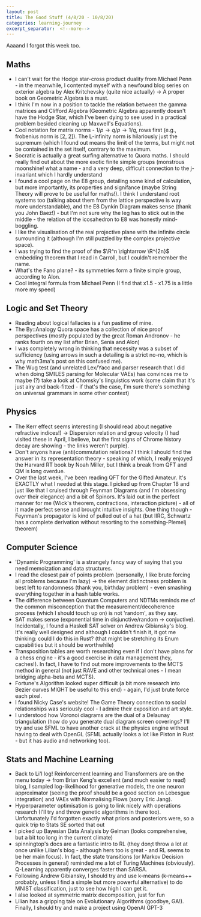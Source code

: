 ```yaml
---
layout: post
title: The Good Stuff (4/8/20 - 10/8/20)
categories: learning-journey
excerpt_separator:  <!--more-->
---
```



Aaaand I forgot this week too. 

## Maths
- I can't wait for the Hodge star-cross product duality from Michael Penn - in the meanwhile, I contented myself with a newfound blog series on exterior algebra by Alex Kritchevsky (quite nice actually) $\rightarrow$ A proper book on Geometric Algebra is a must. 
- I think I'm now in a position to tackle the relation between the gamma matrices and Clifford Algebra (Geometric Algebra apparently doesn't have the Hodge Star, which I've been dying to see used in a practical problem besided cleaning up Maxwell's Equations). 
- Cool notation for matrix norms - $1/p \rightarrow q/p \rightarrow 1/q$, rows first (e.g., frobenius norm is [2, 2]). The L-infinity norm is hilariously just the supremum (which I found out means the limit of the terms, but might not be contained in the set itself, contrary to the maximum. 
- Socratic is actually a great surfing alternative to Quora maths. I should really find out about the more exotic finite simple groups (monstrous moonshine! what a name - and a very deep, difficult connection to the j-invariant which I hardly understand
-  I found a cool page on the E8 group, detailing some kind of calculation, but more importantly, its properties and signifance (maybe String Theory will prove to be useful for maths!). I think I understand root systems too (talking about them from the lattice perspective is way more understandable), and the E8 Dynkin Diagram makes sense (thank you John Baez!) - but I'm not sure why the leg has to stick out in the middle - the relation of the icosahedron to E8 was honestly mind-boggling. 
- I like the visualisation of the real projective plane with the infinite circle surrounding it (although I'm still puzzled by the complex projective space). 
- I was trying to find the proof of the $\R^n \rightarrow \R^{2n}$ embedding theorem that I read in Carroll, but I couldn't remember the name. 
- What's the Fano plane? - its symmetries form a finite simple group, according to Alon. 
- Cool integral formula from Michael Penn (I find that x1.5 - x1.75 is a little more my speed)
## Logic and Set Theory 
- Reading about logical fallacies is a fun pastime of mine. 
- The By::Analogy Quora space has a collection of nice proof perspectives (mostly populated by the great Roman Andronov - he ranks fourth on my list after Brian, Senia and Alon) 
- I was completely wrong in thinking that necessity was a subset of sufficiency (using arrows in such a detailing is a strict no-no, which is why math3ma's post on this confused me). 
- The Wug test (and unrelated Lex/Yacc and parser research that I did when doing SMILES parsing for Molecular VAEs) has convinces me to maybe (?) take a look at Chomsky's linguistics work (some claim that it's just airy and back-fitted - if that's the case, I'm sure there's something on universal grammars in some other context)
## Physics
- The Kerr effect seems interesting (I should read about negative refractive indices!) $\rightarrow$ Dispersion relation and group velocity (I had visited these in April, I believe, but the first signs of Chrome history decay are showing - the links weren't purple). 
- Don't anyons have (anti)commutation relations? I think I should find the answer in its representation theory - speaking of which, I really enjoyed the Harvard RT book by Noah Miller, but I think a break from QFT and QM is long overdue. 
-  Over the last week, I've been reading QFT for the Gifted Amateur. It's EXACTLY what I needed at this stage. I picked up from Chapter 18 and just like that I cruised through Feynman Diagrams (and I'm obsessing  over their elegance) and a bit of Spinors. It's laid out in the perfect manner for me (Wick's theorem, contractions, interaction picture) - all of it made perfect sense and brought intuitive insights. One thing though - Feynman's propagator is kind of pulled out of a hat (but IIRC, Schwartz has a complete derivation without resorting to the something-Plemelj theorem)

## Computer Science
- 'Dynamic Programming' is a strangely fancy way of saying that you need memoization and data structures. 
- I read the closest pair of points problem (personally, I like brute forcing all problems because I'm lazy) $\rightarrow$ the element distinctness problem is best left to randomness (thank you, birthday problem) - even smashing everything together in a hash table works. 
- The difference between Quantum Computers and NDTMs reminds me of the common misconception that the measurement/decoherence process (which I should touch up on) is not 'random', as they say. 
- SAT makes sense (exponential time in disjunctive/random $\rightarrow$ conjuctive). Incidentally, I found a Haskell SAT solver on Andrew Gibiansky's blog. It's really well designed and although I couldn't finish it, it got me thinking: could I do this in Rust? (that might be stretching its Enum capabilities but it should be worthwhile) 
- Transposition tables are worth researching even if I don't have plans for a chess engine - it's a good exercise in data management (hey, caches!). In fact, I have to find out more improvements to the MCTS method in general (not just RAVE and other technical ones - I mean bridging alpha-beta and MCTS). 
- Fortune's Algorithm looked super difficult (a bit more research into Bezier curves MIGHT be useful to this end) - again, I'd just brute force each pixel.
-  I found Nicky Case's website! The Game Theory connection to social relationships was seriously cool - I admire their exposition and art style.
-  I understood how Voronoi diagrams are the dual of a Delaunay triangulation (how do you generate dual diagram screen coverings? I'll try and use SFML to have another crack at the physics engine without having to deal with OpenGL (SFML actually looks a lot like Piston in Rust - but it has audio and networking too).
## Stats and Machine Learning
- Back to Li'l log! Reinforcement learning and Transformers are on the menu today $\rightarrow$ from Brian Keng's excellent (and much easier to read) blog, I sampled log-likelihood for generative models, the one neuron approximator (seeing the proof should be a good section on Lebesgue integration) and VAEs with Normalising Flows (sorry Eric Jang).
-  Hyperparameter optimisation is going to link nicely with operations research (I'll try and throw genetic algorithms in there too). Unfortunately I'd forgotten exactly what priors and posteriors were, so a quick trip to Stats SE sorted that out 
- I picked up Bayesian Data Analysis by Gelman (looks comprehensive, but a bit too long in the current climate) 
-  spinningtop's docs are a fantastic intro to RL (they don;t throw a lot at once unlike Lilian's blog - although hers too is great - and RL seems to be her main focus). In fact, the state transitions (or Markov Decision Processes in general) reminded me a lot of Turing Machines (obviously). Q-Learning apparently converges faster than SARSA. 
- Following Andrew Gibiansky, I should try and use k-means (k-means++ probably, unless I find a simple but more powerful alternative) to do MNIST classification, just to see how high I can get it. 
- I also looked at symmetric matrix decomposition, just for fun
- Lilian has a gripping tale on Evolutionary Algorithms (goodbye, GA!). Finally, I should try and make a project using OpenAI GPT-3
